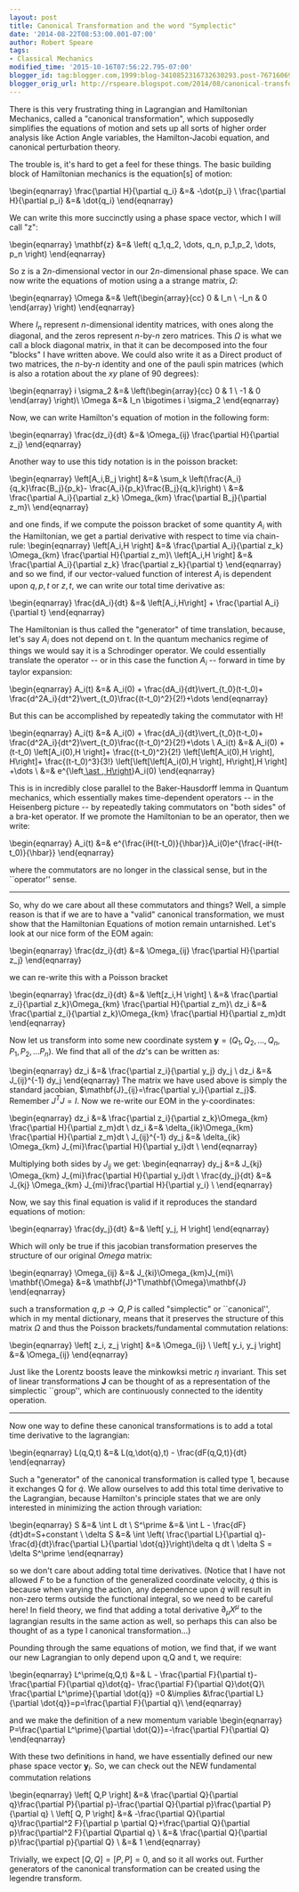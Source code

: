 ```yaml
---
layout: post
title: Canonical Transformation and the word "Symplectic"
date: '2014-08-22T08:53:00.001-07:00'
author: Robert Speare
tags:
- Classical Mechanics
modified_time: '2015-10-16T07:56:22.795-07:00'
blogger_id: tag:blogger.com,1999:blog-3410852316732630293.post-7671606984436115901
blogger_orig_url: http://rspeare.blogspot.com/2014/08/canonical-transformation-and-word.html
---
```


<div dir="ltr" style="text-align: left;" trbidi="on">There is this very 
frustrating thing in Lagrangian and Hamiltonian Mechanics, called a "canonical 
transformation", which supposedly simplifies the equations of motion and sets 
up all sorts of higher order analysis like Action Angle variables, the 
Hamilton-Jacobi equation, and canonical perturbation theory. 

The trouble is, it's hard to get a feel for these things. The basic building 
block of Hamiltonian mechanics is the equation[s] of motion: 

\begin{eqnarray} 
\frac{\partial H}{\partial q_i} &amp;=&amp; -\dot{p_i} \\ 
\frac{\partial H}{\partial p_i} &amp;=&amp; \dot{q_i} 
\end{eqnarray} 

We can write this more succinctly using a phase space vector, which I will 
call "z": 

\begin{eqnarray} 
\mathbf{z} &amp;=&amp; \left( q_1,q_2, \dots, q_n, p_1,p_2, \dots, p_n \right) 
\end{eqnarray} 

So z is a $2n$-dimensional vector in our $2n$-dimensional phase space. We can 
now write the equations of motion using a a strange matrix, $\Omega$: 

\begin{eqnarray} 
\Omega &amp;=&amp; \left(\begin{array}{cc} 
0 &amp; I_n \\ -I_n &amp; 0 
\end{array} \right) 
\end{eqnarray} 

Where $I_n$ represent $n$-dimensional identity matrices, with ones along the 
diagonal, and the zeros represent $n$-by-$n$ zero matrices. This $\Omega$ is 
what we call a block diagonal matrix, in that it can be decomposed into the 
four "blocks" I have written above. We could also write it as a Direct product 
of two matrices, the $n$-by-$n$ identity and one of the pauli spin matrices 
(which is also a rotation about the $xy$ plane of 90 degrees): 

\begin{eqnarray} 
i \sigma_2 &amp;=&amp;  \left(\begin{array}{cc} 
0 &amp; 1 \\ -1 &amp; 0 
\end{array} \right)\\ 
\Omega &amp;=&amp; I_n \bigotimes i \sigma_2 
\end{eqnarray} 

Now, we can write Hamilton's equation of motion in the following form: 

\begin{eqnarray} 
\frac{dz_i}{dt} &amp;=&amp; \Omega_{ij} \frac{\partial H}{\partial z_j} 
\end{eqnarray} 

Another way to use this tidy notation is in the poisson bracket: 

\begin{eqnarray} 
\left[A_i,B_j \right] &amp;=&amp; \sum_k \left(\frac{A_i}{q_k}\frac{B_j}{p_k}- 
\frac{A_i}{p_k}\frac{B_j}{q_k}\right) \\ 
&amp;=&amp; \frac{\partial A_i}{\partial z_k} \Omega_{km} \frac{\partial 
B_j}{\partial z_m}\\ 
\end{eqnarray} 

and one finds, if we compute the poisson bracket of some quantity $A_i$ with 
the Hamiltonian, we get a partial derivative with respect to time via 
chain-rule: 
\begin{eqnarray} 
\left[A_i,H \right] &amp;=&amp; \frac{\partial A_i}{\partial z_k} \Omega_{km} 
\frac{\partial H}{\partial z_m}\\ 
\left[A_i,H \right] &amp;=&amp; \frac{\partial A_i}{\partial z_k} 
\frac{\partial z_k}{\partial t} 
\end{eqnarray} 
and so we find, if our vector-valued function of interest $A_i$ is dependent 
upon $q,p,t$ or $z,t$, we can write our total time derivative as: 

\begin{eqnarray} 
\frac{dA_i}{dt} &amp;=&amp; \left[A_i,H\right] + \frac{\partial A_i}{\partial 
t} 
\end{eqnarray} 

The Hamiltonian is thus called the "generator" of time translation, because, 
let's say $A_i$ does not depend on t. In the quantum mechanics regime of 
things we would say it is  a Schrodinger operator. We could essentially 
translate the operator -- or in this case the function $A_i$ -- forward in 
time by taylor expansion: 

\begin{eqnarray} 
A_i(t) &amp;=&amp; A_i(0) + \frac{dA_i}{dt}\vert_{t_0}(t-t_0)+ 
\frac{d^2A_i}{dt^2}\vert_{t_0}\frac{(t-t_0)^2}{2!}+\dots 
\end{eqnarray} 

But this can be accomplished by repeatedly taking the commutator with H! 

\begin{eqnarray} 
A_i(t) &amp;=&amp; A_i(0) + \frac{dA_i}{dt}\vert_{t_0}(t-t_0)+ 
\frac{d^2A_i}{dt^2}\vert_{t_0}\frac{(t-t_0)^2}{2!}+\dots \\ 
A_i(t) &amp;=&amp; A_i(0) + (t-t_0) \left[A_i(0),H \right]+ 
\frac{(t-t_0)^2}{2!} \left[\left[A_i(0),H \right], H\right]+ 
\frac{(t-t_0)^3}{3!} \left[\left[\left[A_i(0),H \right], H\right],H \right] 
+\dots \\ 
&amp;=&amp; e^{\left[ \ast , H\right](t-t_0)}A_i(0) 
\end{eqnarray} 

This is in incredibly close parallel to the Baker-Hausdorff lemma in Quantum 
mechanics, which essentially makes time-dependent operators -- in the 
Heisenberg picture -- by repeatedly taking commutators on "both sides" of a 
bra-ket operator. If we promote the Hamiltonian to be an operator, then we 
write: 

\begin{eqnarray} 
A_i(t) &amp;=&amp; 
e^{\frac{iH(t-t_0)}{\hbar}}A_i(0)e^{\frac{-iH(t-t_0)}{\hbar}} 
\end{eqnarray} 

where the commutators are no longer in the classical sense, but in the 
``operator'' sense. 


--------------------------------------------------------------------------------------------------------------------------------- 

So, why do we care about all these commutators and things? Well, a simple 
reason is that if we are to have a "valid" canonical transformation, we must 
show that the Hamiltonian Equations of motion remain untarnished.  Let's look 
at our nice form of the EOM again: 

\begin{eqnarray} 
\frac{dz_i}{dt} &amp;=&amp; \Omega_{ij} \frac{\partial H}{\partial z_j} 
\end{eqnarray} 

we can re-write this with a Poisson bracket 

\begin{eqnarray} 
\frac{dz_i}{dt} &amp;=&amp; \left[z_i,H \right] \\ 
&amp;=&amp; \frac{\partial z_i}{\partial z_k}\Omega_{km} \frac{\partial 
H}{\partial z_m}\\ 
dz_i &amp;=&amp; \frac{\partial z_i}{\partial z_k}\Omega_{km} \frac{\partial 
H}{\partial z_m}dt 
\end{eqnarray} 

Now let us transform into some new coordinate system 
$\mathbf{y}=\left(Q_1,Q_2,\dots, Q_n, P_1,P_2,\dots P_n \right)$. We find that 
all of the $dz$'s can be written as: 

\begin{eqnarray} 
dz_i &amp;=&amp; \frac{\partial z_i}{\partial y_j} dy_j \\ 
dz_i &amp;=&amp; J_{ij}^{-1} dy_j 
\end{eqnarray} 
The matrix we have used above is simply the standard jacobian, 
$\mathbf{J}_{ij}=\frac{\partial y_i}{\partial z_j}$. Remember $J^TJ=I$. Now we 
re-write our EOM in the y-coordinates: 

\begin{eqnarray} 
dz_i &amp;=&amp; \frac{\partial z_i}{\partial z_k}\Omega_{km} \frac{\partial 
H}{\partial z_m}dt \\ 
dz_i &amp;=&amp; \delta_{ik}\Omega_{km} \frac{\partial H}{\partial z_m}dt \\ 
J_{ij}^{-1} dy_j &amp;=&amp; \delta_{ik} \Omega_{km} J_{mi}\frac{\partial 
H}{\partial y_i}dt \\ 
\end{eqnarray} 

Multiplying both sides by $J_{ij}$ we get: 
\begin{eqnarray} 
dy_j &amp;=&amp; J_{kj} \Omega_{km} J_{mi}\frac{\partial H}{\partial y_i}dt \\ 
\frac{dy_j}{dt} &amp;=&amp; J_{kj} \Omega_{km} J_{mi}\frac{\partial 
H}{\partial y_i} \\ 
\end{eqnarray} 

Now, we say this final equation is valid if it reproduces the standard 
equations of motion: 

\begin{eqnarray} 
\frac{dy_j}{dt} &amp;=&amp; \left[ y_j, H \right] 
\end{eqnarray} 

Which will only be true if this jacobian transformation preserves the 
structure of our original $Omega$ matrix: 

\begin{eqnarray} 
\Omega_{ij} &amp;=&amp; J_{ki}\Omega_{km}J_{mi}\\ 
\mathbf{\Omega} &amp;=&amp; \mathbf{J}^T\mathbf{\Omega}\mathbf{J} 
\end{eqnarray} 

such a transformation $q,p \to Q,P$ is called "simplectic" or ``canonical'', 
which in my mental dictionary, means that it preserves the structure of this 
matrix $\Omega$ and thus the Poisson brackets/fundamental commutation 
relations: 

\begin{eqnarray} 
\left[ z_i, z_j \right] &amp;=&amp; \Omega_{ij} \\ 
\left[ y_i, y_j \right] &amp;=&amp; \Omega_{ij} 
\end{eqnarray} 

Just like the Lorentz boosts leave the minkowksi metric $\eta$ invariant. This 
set of linear transformations $\mathbf{J}$ can be thought of as a 
representation of the simplectic ``group'', which are continuously connected 
to the identity operation. 

--------------------------------------------------------------------------------------------------------------------------------- 

Now one way to define these canonical transformations is to add a total time 
derivative to the lagrangian: 

\begin{eqnarray} 
L(q,Q,t) &amp;=&amp; L(q,\dot{q},t) - \frac{dF(q,Q,t)}{dt} 
\end{eqnarray} 

Such a "generator" of the canonical transformation is called type 1, because 
it exchanges Q for $\dot{q}$. We allow ourselves to add this total time 
derivative to the Lagrangian, because Hamilton's principle states that we are 
only interested in minimizing the action through variation: 

\begin{eqnarray} 
S &amp;=&amp; \int L dt \\ 
S^\prime &amp;=&amp; \int L - \frac{dF}{dt}dt=S+constant \\ 
\delta S &amp;=&amp; \int \left( \frac{\partial L}{\partial 
q}-\frac{d}{dt}\frac{\partial L}{\partial \dot{q}}\right)\delta q dt \\ 
\delta S = \delta S^\prime 
\end{eqnarray} 

so we don't care about adding total time derivatives. (Notice that I have not 
allowed $F$ to be a function of the generalized coordinate velocity, $\dot{q}$ 
this is because when varying the action, any dependence upon $\dot{q}$ will 
result in non-zero terms outside the functional integral, so we need to be 
careful here! In field theory, we find that adding a total derivative 
$\partial_\mu X^\mu$ to the lagrangian results in the same action as well, so 
perhaps this can also be thought of as a type I canonical transformation...) 

Pounding through the same equations of motion, we find that, if we want our 
new Lagrangian to only depend upon q,Q and t, we require: 

\begin{eqnarray} 
L^\prime(q,Q,t) &amp;=&amp; L - \frac{\partial F}{\partial t}- \frac{\partial 
F}{\partial q}\dot{q}- \frac{\partial F}{\partial Q}\dot{Q}\\ 
\frac{\partial L^\prime}{\partial \dot{q}} =0 &amp;\implies 
&amp;\frac{\partial L}{\partial \dot{q}}=p=\frac{\partial F}{\partial q}\\ 
\end{eqnarray} 

and we make the definition of a new momentum variable 
\begin{eqnarray} 
P=\frac{\partial L^\prime}{\partial \dot{Q}}=-\frac{\partial F}{\partial Q} 
\end{eqnarray} 

 With these two definitions in hand, we have essentially defined our new phase 
space vector $\mathbf{y}_i$. So, we can check out the NEW fundamental 
commutation relations 

\begin{eqnarray} 
\left[ Q,P \right] &amp;=&amp; \frac{\partial Q}{\partial q}\frac{\partial 
P}{\partial p}-\frac{\partial Q}{\partial p}\frac{\partial P}{\partial q} \\ 
\left[ Q, P \right] &amp;=&amp; -\frac{\partial Q}{\partial q}\frac{\partial^2 
F}{\partial p \partial Q}+\frac{\partial Q}{\partial p}\frac{\partial^2 
F}{\partial Q\partial q} \\ 
&amp;=&amp; \frac{\partial Q}{\partial p}\frac{\partial p}{\partial Q} \\ 
&amp;=&amp; 1 
\end{eqnarray} 

Trivially, we expect $\left[Q,Q \right]=\left[P,P \right]=0$, and so it all 
works out. Further generators of the canonical transformation can be created 
using the legendre transform. 